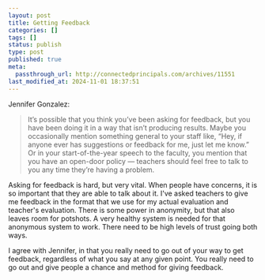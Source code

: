 ```yaml
---
layout: post
title: Getting Feedback
categories: []
tags: []
status: publish
type: post
published: true
meta:
  passthrough_url: http://connectedprincipals.com/archives/11551
last_modified_at: 2024-11-01 18:37:51
---
```


Jennifer Gonzalez:


>It’s possible that you think you’ve been asking for feedback, but you have been doing it in a way that isn’t producing results. Maybe you occasionally mention something general to your staff like, “Hey, if anyone ever has suggestions or feedback for me, just let me know.” Or in your start-of-the-year speech to the faculty, you mention that you have an open-door policy — teachers should feel free to talk to you any time they’re having a problem.



Asking for feedback is hard, but very vital. When people have concerns, it is so important that they are able to talk about it. I've asked teachers to give me feedback in the format that we use for my actual evaluation and teacher's evaluation. There is some power in anonymity, but that also leaves room for potshots.  A very healthy system is needed for that anonymous system to work. There need to be high levels of trust going both ways.


I agree with Jennifer, in that you really need to go out of your way to get feedback, regardless of what you say at any given point. You really need to go out and give people a chance and method for giving feedback.
